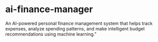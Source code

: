 # ai-finance-manager
An AI-powered personal finance management system that helps track expenses, analyze spending patterns, and make intelligent budget recommendations using machine learning."
